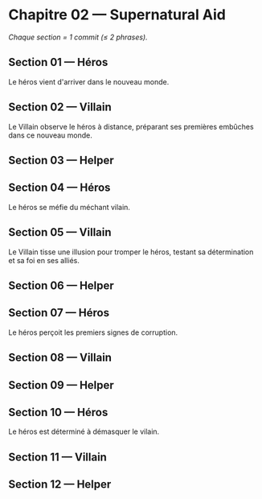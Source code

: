 # Chapitre 02 — Supernatural Aid

_Chaque section = 1 commit (≤ 2 phrases)._

## Section 01 — Héros
Le héros vient d'arriver dans le nouveau monde.

## Section 02 — Villain
<!-- Écrivez ici (≤ 2 phrases). -->
Le Villain observe le héros à distance, préparant ses premières embûches dans ce nouveau monde.

## Section 03 — Helper
<!-- Écrivez ici (≤ 2 phrases). -->

## Section 04 — Héros
Le héros se méfie du méchant vilain.

## Section 05 — Villain
<!-- Écrivez ici (≤ 2 phrases). -->
Le Villain tisse une illusion pour tromper le héros, testant sa détermination et sa foi en ses alliés.
## Section 06 — Helper
<!-- Écrivez ici (≤ 2 phrases). -->

## Section 07 — Héros
Le héros perçoit les premiers signes de corruption.

## Section 08 — Villain
<!-- Écrivez ici (≤ 2 phrases). -->

## Section 09 — Helper
<!-- Écrivez ici (≤ 2 phrases). -->

## Section 10 — Héros
Le héros est déterminé à démasquer le vilain.

## Section 11 — Villain
<!-- Écrivez ici (≤ 2 phrases). -->

## Section 12 — Helper
<!-- Écrivez ici (≤ 2 phrases). -->

